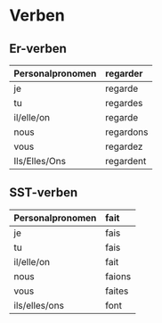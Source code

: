  # Verben
  ## Er-verben
  | Personalpronomen|regarder|
 |--------|:----------|
  |je|regarde|
  |tu|regardes|
  |il/elle/on|regarde|
  |nous|regardons|
  |vous|regardez      |
  |Ils/Elles/Ons|regardent|
  
  ## SST-verben
  | Personalpronomen|fait|
  | ----------- |:-----------|
  |je|fais|
  |tu|fais|
  |il/elle/on|fait|
  |nous|faions|
  |vous|faites|
  |ils/elles/ons|font|
